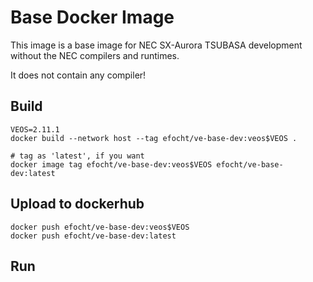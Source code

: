 # Base Docker Image

This image is a base image for NEC SX-Aurora TSUBASA development
without the NEC compilers and runtimes.

It does not contain any compiler!

## Build

```
VEOS=2.11.1
docker build --network host --tag efocht/ve-base-dev:veos$VEOS .

# tag as 'latest', if you want
docker image tag efocht/ve-base-dev:veos$VEOS efocht/ve-base-dev:latest
```

## Upload to dockerhub
```
docker push efocht/ve-base-dev:veos$VEOS
docker push efocht/ve-base-dev:latest
```

## Run


